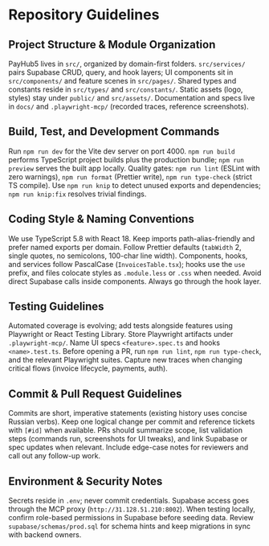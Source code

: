 ﻿# Repository Guidelines

## Project Structure & Module Organization
PayHub5 lives in `src/`, organized by domain-first folders. `src/services/` pairs Supabase CRUD, query, and hook layers; UI components sit in `src/components/` and feature scenes in `src/pages/`. Shared types and constants reside in `src/types/` and `src/constants/`. Static assets (logo, styles) stay under `public/` and `src/assets/`. Documentation and specs live in `docs/` and `.playwright-mcp/` (recorded traces, reference screenshots).

## Build, Test, and Development Commands
Run `npm run dev` for the Vite dev server on port 4000. `npm run build` performs TypeScript project builds plus the production bundle; `npm run preview` serves the built app locally. Quality gates: `npm run lint` (ESLint with zero warnings), `npm run format` (Prettier write), `npm run type-check` (strict TS compile). Use `npm run knip` to detect unused exports and dependencies; `npm run knip:fix` resolves trivial findings.

## Coding Style & Naming Conventions
We use TypeScript 5.8 with React 18. Keep imports path-alias-friendly and prefer named exports per domain. Follow Prettier defaults (`tabWidth` 2, single quotes, no semicolons, 100-char line width). Components, hooks, and services follow PascalCase (`InvoicesTable.tsx`); hooks use the `use` prefix, and files colocate styles as `.module.less` or `.css` when needed. Avoid direct Supabase calls inside components. Always go through the hook layer.

## Testing Guidelines
Automated coverage is evolving; add tests alongside features using Playwright or React Testing Library. Store Playwright artifacts under `.playwright-mcp/`. Name UI specs `<feature>.spec.ts` and hooks `<name>.test.ts`. Before opening a PR, run `npm run lint`, `npm run type-check`, and the relevant Playwright suites. Capture new traces when changing critical flows (invoice lifecycle, payments, auth).

## Commit & Pull Request Guidelines
Commits are short, imperative statements (existing history uses concise Russian verbs). Keep one logical change per commit and reference tickets with `[#id]` when available. PRs should summarize scope, list validation steps (commands run, screenshots for UI tweaks), and link Supabase or spec updates when relevant. Include edge-case notes for reviewers and call out any follow-up work.

## Environment & Security Notes
Secrets reside in `.env`; never commit credentials. Supabase access goes through the MCP proxy (`http://31.128.51.210:8002`). When testing locally, confirm role-based permissions in Supabase before seeding data. Review `supabase/schemas/prod.sql` for schema hints and keep migrations in sync with backend owners.
